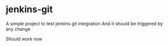 # jenkins-git
A simple project to test jenkins git integration
And it should be triggered by any change

Should work now
